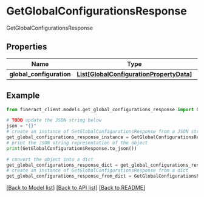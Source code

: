 # GetGlobalConfigurationsResponse

GetGlobalConfigurationsResponse

## Properties

Name | Type | Description | Notes
------------ | ------------- | ------------- | -------------
**global_configuration** | [**List[GlobalConfigurationPropertyData]**](GlobalConfigurationPropertyData.md) |  | [optional] 

## Example

```python
from fineract_client.models.get_global_configurations_response import GetGlobalConfigurationsResponse

# TODO update the JSON string below
json = "{}"
# create an instance of GetGlobalConfigurationsResponse from a JSON string
get_global_configurations_response_instance = GetGlobalConfigurationsResponse.from_json(json)
# print the JSON string representation of the object
print(GetGlobalConfigurationsResponse.to_json())

# convert the object into a dict
get_global_configurations_response_dict = get_global_configurations_response_instance.to_dict()
# create an instance of GetGlobalConfigurationsResponse from a dict
get_global_configurations_response_from_dict = GetGlobalConfigurationsResponse.from_dict(get_global_configurations_response_dict)
```
[[Back to Model list]](../README.md#documentation-for-models) [[Back to API list]](../README.md#documentation-for-api-endpoints) [[Back to README]](../README.md)


